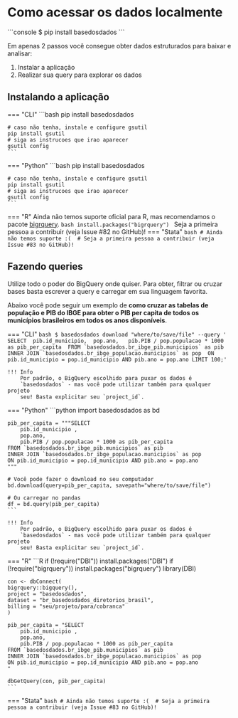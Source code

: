 # Como acessar os dados localmente
    
<div class="termy">
    ```console
    $ pip install basedosdados
    ```
</div>

Em apenas 2 passos você consegue obter dados estruturados para baixar e
analisar:

1. Instalar a aplicação
2. Realizar sua query para explorar os dados

## Instalando a aplicação

=== "CLI"
    ```bash
    pip install basedosdados

    # caso não tenha, instale e configure gsutil
    pip install gsutil
    # siga as instrucoes que irao aparecer
    gsutil config
    ```
=== "Python"
    ```bash
    pip install basedosdados

    # caso não tenha, instale e configure gsutil
    pip install gsutil
    # siga as instrucoes que irao aparecer
    gsutil config
    ```
=== "R"
    Ainda não temos suporte oficial para R, mas recomendamos o pacote [bigrquery](https://bigrquery.r-dbi.org/).
    ```bash
    install.packages("bigrquery")
    ```
    Seja a primeira pessoa a contribuir (veja Issue #82 no GitHub)!
=== "Stata"
    ```bash
    # Ainda não temos suporte :( 
    # Seja a primeira pessoa a contribuir (veja Issue #83 no GitHub)!
    ```

## Fazendo queries

Utilize todo o poder do BigQuery onde quiser. Para obter, filtrar ou
cruzar bases basta escrever a query e carregar em sua linguagem
favorita.

Abaixo você pode seguir um exemplo de **como cruzar as tabelas de população e PIB do
IBGE para obter o PIB per capita de todos os municípios brasileiros
em todos os anos disponíveis**.

=== "CLI"
    ```bash
    $ basedosdados download "where/to/save/file" --query '
    SELECT 
        pib.id_municipio, 
        pop.ano,  
        pib.PIB / pop.populacao * 1000 as pib_per_capita 
    FROM `basedosdados.br_ibge_pib.municipios` as pib 
    INNER JOIN `basedosdados.br_ibge_populacao.municipios` as pop 
    ON pib.id_municipio = pop.id_municipio AND pib.ano = pop.ano
    LIMIT 100;'
    ```

    !!! Info
        Por padrão, o BigQuery escolhido para puxar os dados é
        `basedosdados` - mas você pode utilizar também para qualquer projeto
        seu! Basta explicitar seu `project_id`.

=== "Python"
    ```python
    import basedosdados as bd

    pib_per_capita = """SELECT 
        pib.id_municipio ,
        pop.ano, 
        pib.PIB / pop.populacao * 1000 as pib_per_capita
    FROM `basedosdados.br_ibge_pib.municipios` as pib
    INNER JOIN `basedosdados.br_ibge_populacao.municipios` as pop
    ON pib.id_municipio = pop.id_municipio AND pib.ano = pop.ano
    """

    # Você pode fazer o download no seu computador
    bd.download(query=pib_per_capita, savepath="where/to/save/file")

    # Ou carregar no pandas
    df = bd.query(pib_per_capita)
    ```

    !!! Info
        Por padrão, o BigQuery escolhido para puxar os dados é
        `basedosdados` - mas você pode utilizar também para qualquer projeto
        seu! Basta explicitar seu `project_id`.

=== "R"
    ```R
    if (!require("DBI")) install.packages("DBI")
    if (!require("bigrquery")) install.packages("bigrquery")
    library(DBI)

    con <- dbConnect(
    bigrquery::bigquery(),
    project = "basedosdados",
    dataset = "br_basedosdados_diretorios_brasil",
    billing = "seu/projeto/para/cobranca"
    )
    
    pib_per_capita = "SELECT 
        pib.id_municipio ,
        pop.ano, 
        pib.PIB / pop.populacao * 1000 as pib_per_capita
    FROM `basedosdados.br_ibge_pib.municipios` as pib
    INNER JOIN `basedosdados.br_ibge_populacao.municipios` as pop
    ON pib.id_municipio = pop.id_municipio AND pib.ano = pop.ano
    "

    dbGetQuery(con, pib_per_capita)
    ```
=== "Stata"
    ```bash
    # Ainda não temos suporte :( 
    # Seja a primeira pessoa a contribuir (veja Issue #83 no GitHub)!
    ```